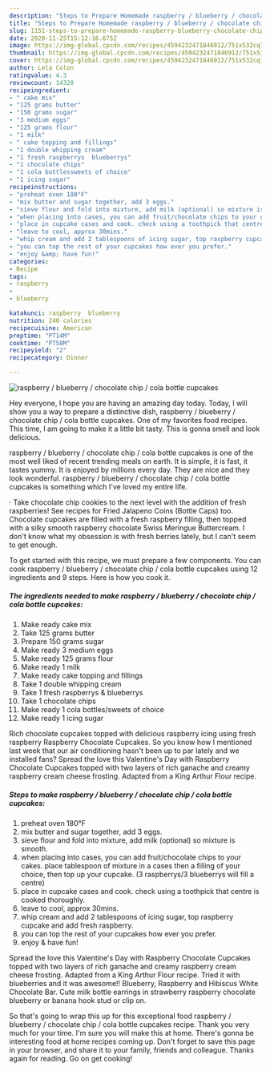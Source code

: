 ```yaml
---
description: "Steps to Prepare Homemade raspberry / blueberry / chocolate chip / cola bottle cupcakes"
title: "Steps to Prepare Homemade raspberry / blueberry / chocolate chip / cola bottle cupcakes"
slug: 1151-steps-to-prepare-homemade-raspberry-blueberry-chocolate-chip-cola-bottle-cupcakes
date: 2020-11-25T15:12:16.675Z
image: https://img-global.cpcdn.com/recipes/4594232471846912/751x532cq70/raspberry-blueberry-chocolate-chip-cola-bottle-cupcakes-recipe-main-photo.jpg
thumbnail: https://img-global.cpcdn.com/recipes/4594232471846912/751x532cq70/raspberry-blueberry-chocolate-chip-cola-bottle-cupcakes-recipe-main-photo.jpg
cover: https://img-global.cpcdn.com/recipes/4594232471846912/751x532cq70/raspberry-blueberry-chocolate-chip-cola-bottle-cupcakes-recipe-main-photo.jpg
author: Lela Colon
ratingvalue: 4.3
reviewcount: 14328
recipeingredient:
- " cake mix"
- "125 grams butter"
- "150 grams sugar"
- "3 medium eggs"
- "125 grams flour"
- "1 milk"
- " cake topping and fillings"
- "1 double whipping cream"
- "1 fresh raspberrys  blueberrys"
- "1 chocolate chips"
- "1 cola bottlessweets of choice"
- "1 icing sugar"
recipeinstructions:
- "preheat oven 180°F"
- "mix butter and sugar together, add 3 eggs."
- "sieve flour and fold into mixture, add milk (optional) so mixture is smooth."
- "when placing into cases, you can add fruit/chocolate chips to your cakes. place tablespoon of mixture in a cases then a filling of your choice, then top up your cupcake. (3 raspberrys/3 blueberrys will fill a centre)"
- "place in cupcake cases and cook. check using a toothpick that centre is cooked thoroughly."
- "leave to cool, approx 30mins."
- "whip cream and add 2 tablespoons of icing sugar, top raspberry cupcake and add fresh raspberry."
- "you can top the rest of your cupcakes how ever you prefer."
- "enjoy &amp; have fun!"
categories:
- Recipe
tags:
- raspberry
- 
- blueberry

katakunci: raspberry  blueberry 
nutrition: 240 calories
recipecuisine: American
preptime: "PT14M"
cooktime: "PT58M"
recipeyield: "2"
recipecategory: Dinner

---
```



![raspberry / blueberry / chocolate chip / cola bottle cupcakes](https://img-global.cpcdn.com/recipes/4594232471846912/751x532cq70/raspberry-blueberry-chocolate-chip-cola-bottle-cupcakes-recipe-main-photo.jpg)

Hey everyone, I hope you are having an amazing day today. Today, I will show you a way to prepare a distinctive dish, raspberry / blueberry / chocolate chip / cola bottle cupcakes. One of my favorites food recipes. This time, I am going to make it a little bit tasty. This is gonna smell and look delicious.

raspberry / blueberry / chocolate chip / cola bottle cupcakes is one of the most well liked of recent trending meals on earth. It is simple, it is fast, it tastes yummy. It is enjoyed by millions every day. They are nice and they look wonderful. raspberry / blueberry / chocolate chip / cola bottle cupcakes is something which I've loved my entire life.

· Take chocolate chip cookies to the next level with the addition of fresh raspberries! See recipes for Fried Jalapeno Coins (Bottle Caps) too. Chocolate cupcakes are filled with a fresh raspberry filling, then topped with a silky smooth raspberry chocolate Swiss Meringue Buttercream. I don&#39;t know what my obsession is with fresh berries lately, but I can&#39;t seem to get enough.


To get started with this recipe, we must prepare a few components. You can cook raspberry / blueberry / chocolate chip / cola bottle cupcakes using 12 ingredients and 9 steps. Here is how you cook it.

<!--inarticleads1-->

##### The ingredients needed to make raspberry / blueberry / chocolate chip / cola bottle cupcakes:

1. Make ready  cake mix
1. Take 125 grams butter
1. Prepare 150 grams sugar
1. Make ready 3 medium eggs
1. Make ready 125 grams flour
1. Make ready 1 milk
1. Make ready  cake topping and fillings
1. Take 1 double whipping cream
1. Take 1 fresh raspberrys &amp; blueberrys
1. Take 1 chocolate chips
1. Make ready 1 cola bottles/sweets of choice
1. Make ready 1 icing sugar


Rich chocolate cupcakes topped with delicious raspberry icing using fresh raspberry Raspberry Chocolate Cupcakes. So you know how I mentioned last week that our air conditioning hasn&#39;t been up to par lately and we installed fans? Spread the love this Valentine&#39;s Day with Raspberry Chocolate Cupcakes topped with two layers of rich ganache and creamy raspberry cream cheese frosting. Adapted from a King Arthur Flour recipe. 

<!--inarticleads2-->

##### Steps to make raspberry / blueberry / chocolate chip / cola bottle cupcakes:

1. preheat oven 180°F
1. mix butter and sugar together, add 3 eggs.
1. sieve flour and fold into mixture, add milk (optional) so mixture is smooth.
1. when placing into cases, you can add fruit/chocolate chips to your cakes. place tablespoon of mixture in a cases then a filling of your choice, then top up your cupcake. (3 raspberrys/3 blueberrys will fill a centre)
1. place in cupcake cases and cook. check using a toothpick that centre is cooked thoroughly.
1. leave to cool, approx 30mins.
1. whip cream and add 2 tablespoons of icing sugar, top raspberry cupcake and add fresh raspberry.
1. you can top the rest of your cupcakes how ever you prefer.
1. enjoy &amp; have fun!


Spread the love this Valentine&#39;s Day with Raspberry Chocolate Cupcakes topped with two layers of rich ganache and creamy raspberry cream cheese frosting. Adapted from a King Arthur Flour recipe. Tried it with blueberries and it was awesome!! Blueberry, Raspberry and Hibiscus White Chocolate Bar. Cute milk bottle earrings in strawberry raspberry chocolate blueberry or banana hook stud or clip on. 

So that's going to wrap this up for this exceptional food raspberry / blueberry / chocolate chip / cola bottle cupcakes recipe. Thank you very much for your time. I'm sure you will make this at home. There's gonna be interesting food at home recipes coming up. Don't forget to save this page in your browser, and share it to your family, friends and colleague. Thanks again for reading. Go on get cooking!

